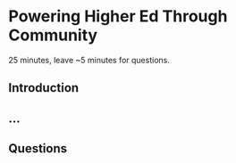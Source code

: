 # Powering Higher Ed Through Community

25 minutes, leave ~5 minutes for questions.

## Introduction

## ...

## Questions